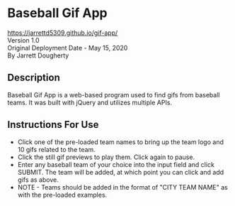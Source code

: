 # Baseball Gif App
<https://jarrettd5309.github.io/gif-app/> \
Version 1.0 \
Original Deployment Date - May 15, 2020\
By Jarrett Dougherty

## Description
Baseball Gif App is a web-based program used to find gifs from baseball teams. It was built with jQuery and utilizes multiple APIs.

## Instructions For Use
* Click one of the pre-loaded team names to bring up the team logo and 10 gifs related to the team.
* Click the still gif previews to play them. Click again to pause.
* Enter any baseball team of your choice into the input field and click SUBMIT. The team will be added, at which point you can click and add gifs as above.
* NOTE - Teams should be added in the format of "CITY TEAM NAME" as with the pre-loaded examples.